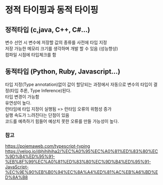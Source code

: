 # 정적 타이핑과 동적 타이핑

## 정적타입 (c,java, C++, C#...) 
변수 선언 시 변수에 저장할 값의 종류를 사전에 타입 지정 <br/>
저장 가능한 메모리 크기를 생각하며 개발 할 수 있음 (성능향상) <br/>
컴파일 시점에 타입체크를 함 <br/>

## 동적타입 (Python, Ruby, Javascript...)
타입 지정(Type annotation)없이 값이 할당되는 과정에서 자동으로 변수의 타입이 결정(타입 추론, Type Inference)된다.  <br/>
타입 변경이 가능함 <br/>
유연성이 높다. <br/>
런타임에 타입 지정이 실행됨 => 런타임 오류의 위험성 증가 <br/>
실행 속도가 느려진다는 단점이 있음  <br/>
코드를 예측하기 힘들어 예상치 못한 오류를 만들 가능성이 높다.  <br/>

### 참고
https://poiemaweb.com/typescript-typing <br/>
https://velog.io/@hihihiha2/%EC%A0%95%EC%A0%81%ED%83%80%EC%9D%B4%ED%95%91-%EB%8F%99%EC%A0%81%ED%83%80%EC%9D%B4%ED%95%91-JavaScript-%EC%9E%90%EB%B0%94%EC%8A%A4%ED%81%AC%EB%A6%BD%ED%8A%B8
